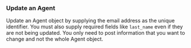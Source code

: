 ### Update an Agent

Update an Agent object by supplying the email address as the unique identifier. You must also supply required fields 
like `last_name` even if they are not being updated. You only need to post information that you want to change and
not the whole Agent object.
